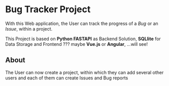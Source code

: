 # Bug Tracker Project #

With this Web application, the User can track the progress of a *Bug* or an *Issue*, within a project.

This Project is based on **Python FASTAPI** as Backend Solution, **SQLlite** for Data Storage and Frontend ??? maybe **Vue.js** or **Angular**,  ...will see!

## About ##

The User can now create a project, within which they can add several other users and each of them can create Issues and Bug reports